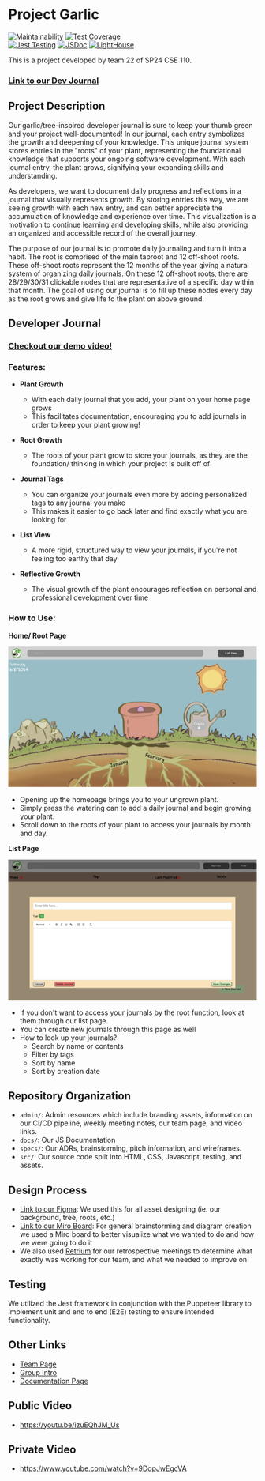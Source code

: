 # Project **Garlic**

[![Maintainability](https://api.codeclimate.com/v1/badges/89c9e08de03e1c342c76/maintainability)](https://codeclimate.com/github/cse110-sp24-group22/cse110-sp24-group22/maintainability)
[![Test Coverage](https://api.codeclimate.com/v1/badges/89c9e08de03e1c342c76/test_coverage)](https://codeclimate.com/github/cse110-sp24-group22/cse110-sp24-group22/test_coverage)\
[![Jest Testing](https://github.com/cse110-sp24-group22/cse110-sp24-group22/actions/workflows/Jest.yml/badge.svg)](https://github.com/cse110-sp24-group22/cse110-sp24-group22/actions/workflows/Jest.yml)
[![JSDoc](https://github.com/cse110-sp24-group22/cse110-sp24-group22/actions/workflows/Lint&Doc.yml/badge.svg)](https://github.com/cse110-sp24-group22/cse110-sp24-group22/actions/workflows/Lint&Doc.yml)
[![LightHouse](https://github.com/cse110-sp24-group22/cse110-sp24-group22/actions/workflows/lighthouse.yml/badge.svg)](https://github.com/cse110-sp24-group22/cse110-sp24-group22/actions/workflows/lighthouse.yml)

This is a project developed by team 22 of SP24 CSE 110.

### [Link to our Dev Journal](https://cse110-sp24-group22.github.io/cse110-sp24-group22/src/html/home.html)

## Project Description

Our garlic/tree-inspired developer journal is sure to keep your thumb green and your project well-documented! In our journal, each entry symbolizes the growth and deepening of your knowledge. This unique journal system stores entries in the "roots" of your plant, representing the foundational knowledge that supports your ongoing software development. With each journal entry, the plant grows, signifying your expanding skills and understanding.

As developers, we want to document daily progress and reflections in a journal that visually represents growth. By storing entries this way, we are seeing growth with each new entry, and can better appreciate the accumulation of knowledge and experience over time. This visualization is a motivation to continue learning and developing skills, while also providing an organized and accessible record of the overall journey.

The purpose of our journal is to promote daily journaling and turn it into a habit. The root is comprised of the main taproot and 12 off-shoot roots. These off-shoot roots represent the 12 months of the year giving a natural system of organizing daily journals. On these 12 off-shoot roots, there are 28/29/30/31 clickable nodes that are representative of a specific day within that month. The goal of using our journal is to fill up these nodes every day as the root grows and give life to the plant on above ground. 

## Developer Journal


### [Checkout our demo video!](https://youtu.be/izuEQhJM_Us?si=S79WfpCLh6V6YXRE)

### **Features:**
   
- **Plant Growth**
   - With each daily journal that you add, your plant on your home page grows
   - This facilitates documentation, encouraging you to add journals in order to keep your plant growing!

- **Root Growth**
   - The roots of your plant grow to store your journals, as they are the foundation/ thinking in which your project is built off of

- **Journal Tags**
   - You can organize your journals even more by adding personalized tags to any journal you make
   - This makes it easier to go back later and find exactly what you are looking for

- **List View**
   - A more rigid, structured way to view your journals, if you're not feeling too earthy that day

- **Reflective Growth**
  - The visual growth of the plant encourages reflection on personal and professional development over time

### **How to Use:**

**Home/ Root Page**

![Home Page](admin/branding/home-page.png)

   - Opening up the homepage brings you to your ungrown plant.
   - Simply press the watering can to add a daily journal and begin growing your plant.
   - Scroll down to the roots of your plant to access your journals by month and day.
  
**List Page**

![Home Page](admin/branding/list-page-text.png)

   - If you don't want to access your journals by the root function, look at them through our list page.
   - You can create new journals through this page as well
   - How to look up your journals?
     - Search by name or contents
     - Filter by tags
     - Sort by name
     - Sort by creation date

## Repository Organization

- `admin/`: Admin resources which include branding assets, information on our CI/CD pipeline, weekly meeting notes, our team page, and video links.
- `docs/`: Our JS Documentation
- `specs/`: Our ADRs, brainstorming, pitch information, and wireframes.
- `src/`: Our source code split into HTML, CSS, Javascript, testing, and assets.

## Design Process
- [Link to our Figma](https://www.figma.com/design/jI9imcuPdGE3AL2bU9qolt/Project-Workfllow?node-id=0-1&t=UjUWEJOyvV7pFALc-0): We used this for all asset designing (ie. our background, tree, roots, etc.)
- [Link to our Miro Board](https://miro.com/app/board/uXjVKNpuLc0=/): For general brainstorming and diagram creation we used a Miro board to better visualize what we wanted to do and how we were going to do it
- We also used [Retrium](https://www.retrium.com/) for our retrospective meetings to determine what exactly was working for our team, and what we needed to improve on 

## Testing
We utilized the Jest framework in conjunction with the Puppeteer library to implement unit and end to end (E2E) testing to ensure intended functionality.

## Other Links
- [Team Page](https://cse110-sp24-group22.github.io/cse110-sp24-group22/admin/team.html)
- [Group Intro](https://youtu.be/Pr2DBvsQnfE)
- [Documentation Page](https://cse110-sp24-group22.github.io/cse110-sp24-group22/docs/index.html)

## Public Video
- https://youtu.be/izuEQhJM_Us

## Private Video
- https://www.youtube.com/watch?v=9DopJwEgcVA 
